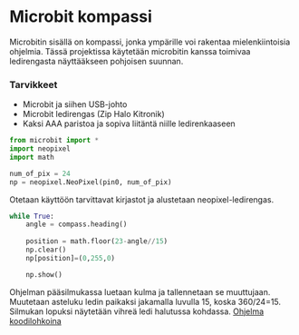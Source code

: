 # Microbit kompassi
Microbitin sisällä on kompassi, jonka ympärille voi rakentaa mielenkiintoisia ohjelmia. Tässä projektissa käytetään microbitin kanssa toimivaa ledirengasta näyttääkseen pohjoisen suunnan. 
### Tarvikkeet 
- Microbit ja siihen USB-johto 
- Microbit ledirengas (Zip Halo Kitronik)
- Kaksi AAA paristoa ja sopiva liitäntä niille ledirenkaaseen

```python
from microbit import *
import neopixel
import math

num_of_pix = 24
np = neopixel.NeoPixel(pin0, num_of_pix)
```
Otetaan käyttöön tarvittavat kirjastot ja alustetaan neopixel-ledirengas.
```python
while True:
    angle = compass.heading()
    
    position = math.floor(23-angle//15)
    np.clear()
    np[position]=(0,255,0)

    np.show()
```
Ohjelman pääsilmukassa luetaan kulma ja tallennetaan se muuttujaan. Muutetaan asteluku ledin paikaksi jakamalla luvulla 15, koska 360/24=15. Silmukan lopuksi näytetään vihreä ledi halutussa kohdassa.
[Ohjelma koodilohkoina](https://makecode.microbit.org/08388-48868-67546-29893)
